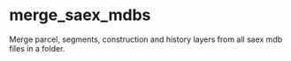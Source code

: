 # merge_saex_mdbs
Merge parcel, segments, construction and history layers from all saex mdb files in a folder.
